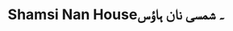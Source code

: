 ---
title: "Shamsi Nan House۔ شمسی نان ہاؤس"
url: /karachi/shamsi-nan-house-shmsy-nn-hw-s/
shop: Allgemein
---